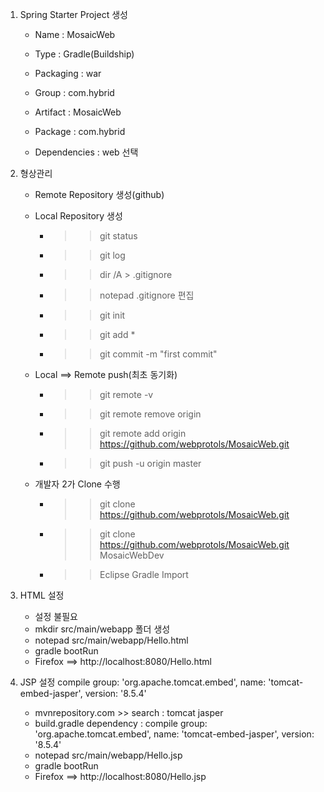 
1. Spring Starter Project 생성

	- Name : MosaicWeb
	- Type : Gradle(Buildship)
	- Packaging : war
	- Group : com.hybrid
	- Artifact : MosaicWeb
	- Package : com.hybrid
	
	- Dependencies : web 선택

2. 형상관리
	- Remote Repository 생성(github)
	- Local Repository 생성
		- >> git status
		- >> git log
		- >> dir /A > .gitignore
		- >> notepad .gitignore 편집
		- >> git init
		- >> git add *
		- >> git commit -m "first commit"
	- Local ==> Remote push(최초 동기화)
		- >> git remote -v
		- >> git remote remove origin
		- >> git remote add origin https://github.com/webprotols/MosaicWeb.git
		- >> git push -u origin master

	
	- 개발자 2가 Clone 수행
		- >> git clone https://github.com/webprotols/MosaicWeb.git
		- >> git clone https://github.com/webprotols/MosaicWeb.git MosaicWebDev
		- >> Eclipse Gradle Import
	
3. HTML 설정
	- 설정 불필요
	- mkdir src/main/webapp 폴더 생성
	- notepad src/main/webapp/Hello.html
	- gradle bootRun
	- Firefox ==> http://localhost:8080/Hello.html
	
4. JSP 설정
compile group: 'org.apache.tomcat.embed', name: 'tomcat-embed-jasper', version: '8.5.4'

	- mvnrepository.com >> search : tomcat jasper
	- build.gradle dependency : 
		compile group: 'org.apache.tomcat.embed', name: 'tomcat-embed-jasper', version: '8.5.4' 
	- notepad src/main/webapp/Hello.jsp
	- gradle bootRun
	- Firefox ==> http://localhost:8080/Hello.jsp		
	
	
	
	
	
	
	
	
	
	
			
	
	
	
	
	
	
	
	